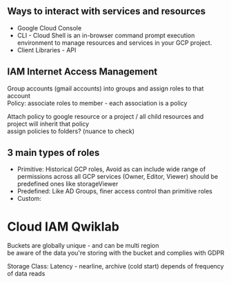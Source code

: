 
## Ways to interact with services and resources
* Google Cloud Console
* CLI - Cloud Shell is an in-browser command prompt execution environment to manage resources and services in your GCP project.
* Client Libraries - API


## IAM Internet Access Management 

Group accounts (gmail accounts) into groups and assign roles to that account   
Policy: associate roles to member - each association is a policy 

Attach policy to google resource or a project / all child resources and project will inherit that policy  
assign policies to folders? (nuance to check)

## 3 main types of roles
* Primitive: Historical GCP roles, Avoid as can include wide range of permissions across all GCP services (Owner, Editor, Viewer) should be predefined ones like storageViewer
* Predefined: Like AD Groups, finer access control than primitive roles 
* Custom:  


# Cloud IAM Qwiklab


Buckets are globally unique - and can be multi region  
be aware of the data you're storing with the bucket and complies with GDPR

Storage Class: Latency  - nearline, archive (cold start) depends of frequency of data reads

